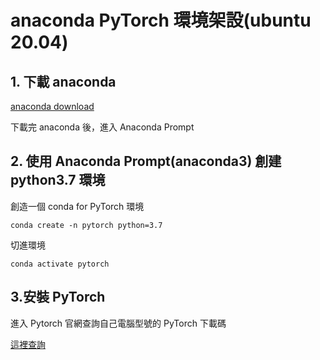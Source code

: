 # anaconda PyTorch 環境架設(ubuntu 20.04)

## 1. 下載 anaconda

[anaconda download](https://www.anaconda.com/download#windows)

下載完 anaconda 後，進入 Anaconda Prompt

## 2. 使用 Anaconda Prompt(anaconda3) 創建 python3.7 環境

創造一個 conda for PyTorch 環境

    conda create -n pytorch python=3.7

切進環境

    conda activate pytorch

## 3.安裝 PyTorch

進入 Pytorch 官網查詢自己電腦型號的 PyTorch 下載碼

[這裡查詢](https://pytorch.org/get-started/locally/)
